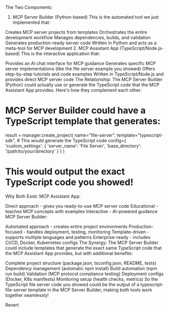 The Two Components:
1. MCP Server Builder (Python-based)
This is the automated tool we just implemented that:

Creates MCP server projects from templates
Orchestrates the entire development workflow
Manages dependencies, builds, and validation
Generates production-ready server code
Written in Python and acts as a meta-tool for MCP development
2. MCP Assistant App (TypeScript/Node.js-based)
This is the interactive application that:

Provides an AI chat interface for MCP guidance
Generates specific MCP server implementations (like the file server example you showed)
Offers step-by-step tutorials and code examples
Written in TypeScript/Node.js and provides direct MCP server code
The Relationship:
The MCP Server Builder (Python) could actually use or generate the TypeScript code that the MCP Assistant App provides. Here's how they complement each other:

# MCP Server Builder could have a TypeScript template that generates:
result = manager.create_project(
    name="file-server",
    template="typescript-sdk",  # This would generate the TypeScript code
    config={
        'custom_settings': {
            'server_name': 'File Server',
            'base_directory': '/path/to/your/directory'
        }
    }
)
# This would output the exact TypeScript code you showed!
Why Both Exist:
MCP Assistant App:

Direct approach - gives you ready-to-use MCP server code
Educational - teaches MCP concepts with examples
Interactive - AI-powered guidance
MCP Server Builder:

Automated approach - creates entire project environments
Production-focused - handles deployment, testing, monitoring
Template-driven - supports multiple languages and patterns
Enterprise-ready - includes CI/CD, Docker, Kubernetes configs
The Synergy:
The MCP Server Builder could include templates that generate the exact same TypeScript code that the MCP Assistant App provides, but with additional benefits:

Complete project structure (package.json, tsconfig.json, README, tests)
Dependency management (automatic npm install)
Build automation (npm run build)
Validation (MCP protocol compliance testing)
Deployment configs (Docker, K8s manifests)
Monitoring setup (health checks, metrics)
So the TypeScript file server code you showed could be the output of a typescript-file-server template in the MCP Server Builder, making both tools work together seamlessly!

Revert







